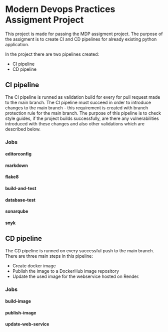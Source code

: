 # Modern Devops Practices Assigment Project

This project is made for passing the MDP assigment project. The purpose of the assigment is to create CI and CD pipelines for already existing python application.

In the project there are two pipelines created:
- CI pipeline
- CD pipeline

## CI pipeline

The CI pipeline is runned as validation build for every for pull request made to the main branch.
The CI pipeline must succeed in order to introduce changes to the main branch - this requirement is created with branch protection rule for the main branch.
The purpose of this pipeline is to check style guides, if the project builds successfully, are there any vulnerabilities introduced with these changes and also other validations which are described below.

### Jobs

#### editorconfig
#### markdown
#### flake8
#### build-and-test
#### database-test
#### sonarqube
#### snyk


## CD pipeline

The CD pipeline is runned on every successful push to the main branch.
There are three main steps in this pipeline:
- Create docker image
- Publish the image to a DockerHub image repository
- Update the used image for the webservice hosted on Render.

### Jobs

#### build-image
#### publish-image
#### update-web-service
